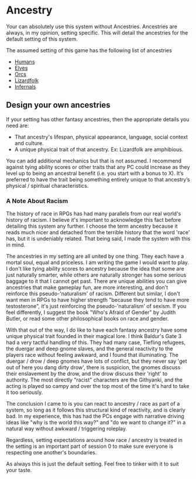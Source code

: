 # Ancestry

Your can absolutely use this system without Ancestries. Ancestries are always, in my opinion, setting specific. This will detail the ancestries for the default setting of this system.



The assumed setting of this game has the following list of ancestries

- [Humans](Humans.md)
- [Elves](Elves.md)
- [Orcs](Orcs.md)
- [Lizardfolk](Lizardfolk.md)
- [Infernals](Infernals.md)

## Design your own ancestries
If your setting has other fantasy ancestries, then the appropriate details you need are:

- That ancestry's lifespan, physical appearance, language, social context and culture.
- A unique physical trait of that ancestry. Ex: Lizardfolk are amphibious.

You can add additional mechanics but that is not assumed. I recommend against tying ability scores or other traits that any PC could increase as they level up to being an ancestral benefit (i.e. you start with a bonus to X). It’s preferred to have the trait being something entirely unique to that ancestry’s physical / spiritual characteristics.




### A Note About Racism
The history of race in RPGs has had many parallels from our real world's history of racism. I believe it's important to acknowledge this fact before detailing this system any further. I choose the term ancestry because it reads much nicer and detached from the terrible history that the word 'race' has, but it is undeniably related. That being said, I made the system with this in mind.

The ancestries in my setting are all united by one thing. They each have a mortal soul, equal and priceless. I am writing the game I would want to play. I don't like tying ability scores to ancestry because the idea that some are just naturally smarter, while others are naturally stronger has some serious baggage to it that I cannot get past. There are unique abilities you can give ancestries that make gameplay fun, are more interesting, and don't reinforce this pseudo-'naturalism' of racism. Different but similar, I don't want men in RPGs to have higher strength "because they tend to have more testosterone", it's just reinforcing the pseudo-'naturalism' of sexism. If you feel differently, I suggest the book "Who's Afraid of Gender" by Judith Butler, or read some other philosophical books on race and gender.

With that out of the way, I do like to have each fantasy ancestry have some unique physical trait founded in their magical lore. I think Baldur's Gate 3 had a very tactful handling of this. They had many case, Tiefling refugees, the duergar and deep gnome slaves, and the general reactivity to the players race without feeling awkward, and I found that illuminating. The duergar / drow / deep gnomes have lots of conflict, but they never say 'get out of here you dang dirty drow', there is suspicion, the gnomes discuss their enslavement by the drow, and the drow discuss their 'right' to authority. The most directly "racist" characters are the Githyanki, and the acting is played so campy and over the top most of the time it's hard to take it too seriously.

The conclusion I came to is you can react to ancestry / race as part of a system, so long as it follows this structural kind of reactivity, and is clearly bad. In my experience, this has had the PCs engage with narrative driving ideas like "why is the world this way?" and "do we want to change it?" in a natural way without awkward / triggering roleplay. 

Regardless, setting expectations around how race / ancestry is treated in the setting is an important part of session 0 to make sure everyone is respecting one another's boundaries.

As always this is just the default setting. Feel free to tinker with it to suit your taste.